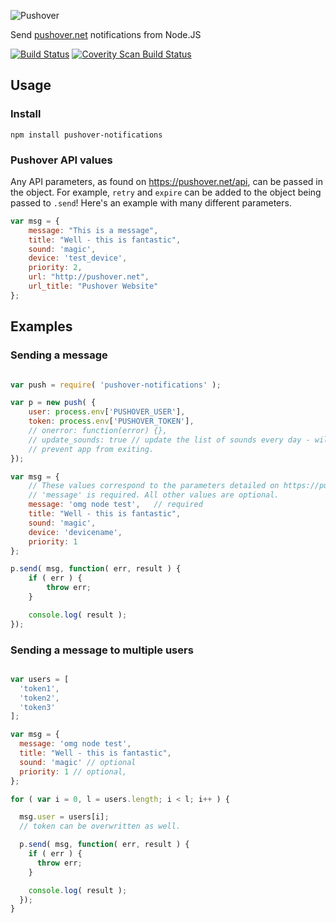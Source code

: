 ![Pushover](https://pushover.net/assets/pushover-header-0f47af8e08d8bef658a999a9e6584fcc.png)

Send [pushover.net](http://pushover.net) notifications from Node.JS

[![Build Status](https://travis-ci.org/qbit/node-pushover.svg?branch=master)](https://travis-ci.org/qbit/node-pushover)
[![Coverity Scan Build Status](https://img.shields.io/coverity/scan/10939.svg)](https://scan.coverity.com/projects/qbit-node-pushover)

## Usage

### Install

	npm install pushover-notifications
	
### Pushover API values

Any API parameters, as found on https://pushover.net/api, can be passed in the object. For example, `retry` and `expire` can be added to the object being passed to `.send`! Here's an example with many different parameters.
```javascript
var msg = {
	message: "This is a message",
	title: "Well - this is fantastic",
	sound: 'magic',
	device: 'test_device',
	priority: 2,
	url: "http://pushover.net",
	url_title: "Pushover Website"
};
```
## Examples

### Sending a message
```javascript

var push = require( 'pushover-notifications' );

var p = new push( {
	user: process.env['PUSHOVER_USER'],
	token: process.env['PUSHOVER_TOKEN'],
	// onerror: function(error) {},
	// update_sounds: true // update the list of sounds every day - will
	// prevent app from exiting.
});

var msg = {
	// These values correspond to the parameters detailed on https://pushover.net/api
	// 'message' is required. All other values are optional.
	message: 'omg node test',	// required
	title: "Well - this is fantastic",
	sound: 'magic',
	device: 'devicename',
	priority: 1
};

p.send( msg, function( err, result ) {
	if ( err ) {
		throw err;
	}

	console.log( result );
});
```

### Sending a message to multiple users
```javascript

var users = [
  'token1',
  'token2',
  'token3'
];

var msg = {
  message: 'omg node test',
  title: "Well - this is fantastic",
  sound: 'magic' // optional
  priority: 1 // optional,
};

for ( var i = 0, l = users.length; i < l; i++ ) {

  msg.user = users[i];
  // token can be overwritten as well.

  p.send( msg, function( err, result ) {
    if ( err ) {
      throw err;
    }

    console.log( result );
  });
}

```
